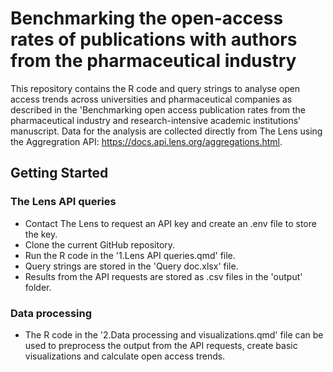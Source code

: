 # Benchmarking the open-access rates of publications with authors from the pharmaceutical industry

This repository contains the R code and query strings to analyse open access trends across universities and pharmaceutical companies as described in the 'Benchmarking open access publication rates from the pharmaceutical industry and research-intensive academic institutions' manuscript. 
Data for the analysis are collected directly from The Lens using the Aggregration API: https://docs.api.lens.org/aggregations.html.

## Getting Started
### The Lens API queries
* Contact The Lens to request an API key and create an .env file to store the key.
* Clone the current GitHub repository.
* Run the R code in the '1.Lens API queries.qmd' file.
* Query strings are stored in the 'Query doc.xlsx' file.
* Results from the API requests are stored as .csv files in the 'output' folder.
  
### Data processing
* The R code in the '2.Data processing and visualizations.qmd' file can be used to preprocess the output from the API requests, create basic visualizations and calculate open access trends.
